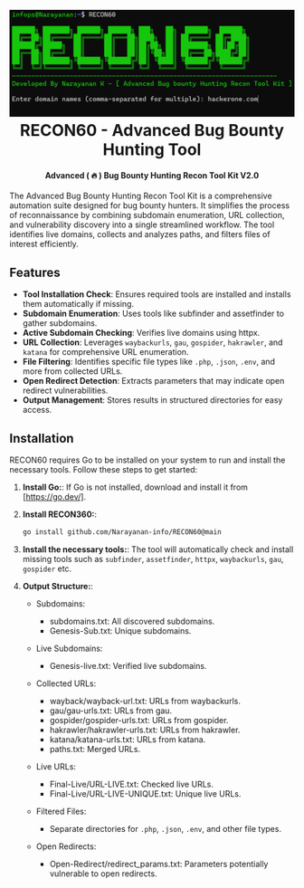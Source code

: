 <h1 align="center">
  <br>
  <a href="#"><img src="assets/recon60.png" alt="Assets"></a>
  <br>
  RECON60 - Advanced Bug Bounty Hunting Tool
  <br>
</h1>

<h4 align="center">Advanced ( 🔥 ) Bug Bounty Hunting Recon Tool Kit V2.0</h4>  

The Advanced Bug Bounty Hunting Recon Tool Kit is a comprehensive automation suite designed for bug bounty hunters. It simplifies the process of reconnaissance by combining subdomain enumeration, URL collection, and vulnerability discovery into a single streamlined workflow. The tool identifies live domains, collects and analyzes paths, and filters files of interest efficiently.

## Features

- **Tool Installation Check**: Ensures required tools are installed and installs them automatically if missing.
- **Subdomain Enumeration**: Uses tools like subfinder and assetfinder to gather subdomains.
- **Active Subdomain Checking**: Verifies live domains using httpx.
- **URL Collection**: Leverages `waybackurls`, `gau`, `gospider`, `hakrawler`, and `katana` for comprehensive URL enumeration.
- **File Filtering**: Identifies specific file types like `.php`, `.json`, `.env`, and more from collected URLs.
- **Open Redirect Detection**: Extracts parameters that may indicate open redirect vulnerabilities.
- **Output Management**: Stores results in structured directories for easy access.


## Installation

RECON60 requires Go to be installed on your system to run and install the necessary tools. Follow these steps to get started:

1. **Install Go:**:
   If Go is not installed, download and install it from [https://go.dev/].

2. **Install RECON360:**:
   ```bash
   go install github.com/Narayanan-info/RECON60@main
   ```

3. **Install the necessary tools:**:
    The tool will automatically check and install missing tools such as `subfinder`, `assetfinder`, `httpx`, `waybackurls`, `gau`, `gospider` etc.

4. **Output Structure:**:

   * Subdomains:

      * subdomains.txt: All discovered subdomains.
      * Genesis-Sub.txt: Unique subdomains.

   * Live Subdomains:

      * Genesis-live.txt: Verified live subdomains.

   * Collected URLs:

      * wayback/wayback-url.txt: URLs from waybackurls.
      * gau/gau-urls.txt: URLs from gau.
      * gospider/gospider-urls.txt: URLs from gospider.
      * hakrawler/hakrawler-urls.txt: URLs from hakrawler.
      * katana/katana-urls.txt: URLs from katana.
      * paths.txt: Merged URLs.

   * Live URLs:

      * Final-Live/URL-LIVE.txt: Checked live URLs.
      * Final-Live/URL-LIVE-UNIQUE.txt: Unique live URLs.

   * Filtered Files:

      * Separate directories for `.php`, `.json`, `.env`, and other file types.

   * Open Redirects:

      * Open-Redirect/redirect_params.txt: Parameters potentially vulnerable to open redirects.